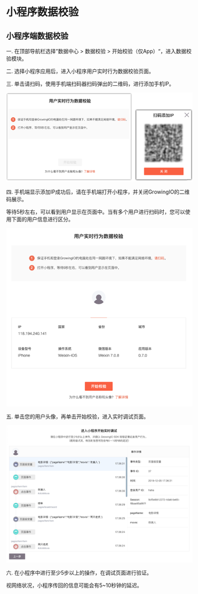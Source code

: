 # 小程序数据校验

## 小程序端数据校验

一. 在顶部导航栏选择”数据中心 > 数据校验 > 开始校验（仅App）“，进入数据校验模块。

二. 选择小程序应用后，进入小程序用户实时行为数据校验页面。

三. 单击请扫码，使用手机端扫码器扫码弹出的二维码，进行添加手机IP。

![](<../../../.gitbook/assets/image (174).png>)

四. 手机端显示添加IP成功后，请在手机端打开小程序，并关闭GrowingIO的二维码展示。

等待5秒左右，可以看到用户显示在页面中。当有多个用户进行扫码时，您可以使用下面的用户信息进行区分。

![](<../../../.gitbook/assets/image (175).png>)

五. 单击您的用户头像，再单击开始校验，进入实时调试页面。

![](<../../../.gitbook/assets/image (173) (1) (1).png>)

六. 在小程序中进行至少5步以上的操作，在调试页面进行验证。

视网络状况，小程序传回的信息可能会有5\~10秒钟的延迟。
